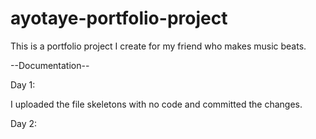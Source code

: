 # ayotaye-portfolio-project
 This is a portfolio project I create for my friend who makes music beats.

 --Documentation--

 Day 1:

 I uploaded the file skeletons with no code and committed the changes. 

 Day 2: 
